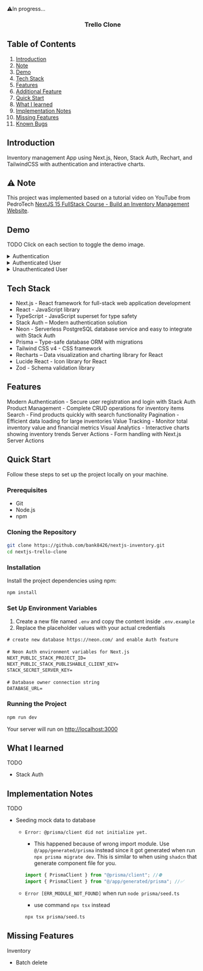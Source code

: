 ⚠️In progress...

<h3 align="center">Trello Clone</h3>

## Table of Contents

1. [Introduction](#introduction)
2. [Note](#note)
3. [Demo](#demo)
4. [Tech Stack](#tech-stack)
5. [Features](#features)
6. [Additional Feature](#additional)
7. [Quick Start](#quick-start)
8. [What I learned](#learn)
9. [Implementation Notes](#implementation-notes)
10. [Missing Features](#missing)
11. [Known Bugs](#bugs)

## <a name="introduction">Introduction</a>

Inventory management App using Next.js, Neon, Stack Auth, Rechart, and TailwindCSS with authentication and interactive charts.

## <a name="note">⚠️ Note</a>

This project was implemented based on a tutorial video on YouTube from PedroTech [NextJS 15 FullStack Course - Build an Inventory Management Website](https://www.youtube.com/watch?v=L5CsIkO5xv4).

## <a name="demo">Demo</a>

TODO
Click on each section to toggle the demo image.

<details>
  <summary>
    Authentication
  </summary>
  <b>Sign in</b>
  <div>
    <a href="">
      <img src="public/readme/sign-in.gif" alt="Sign in" />
    </a>
  </div>
</details>
<details>
  <summary>
    Authenticated User
  </summary>
  <div>
    <b>Dashboard</b>
    <div>
      <a href="">
        <img src="public/readme/create-board.gif" alt="Create board" />
      </a>
    </div>
    <b>Inventory</b>
    <div>
      <a href="">
        <img src="public/readme/filter-board.gif" alt="Filter board" />
      </a>
    </div>
    <b>Add Product</b>
    <div>
      <a href="">
        <img src="public/readme/dashboard-view.gif" alt="Dashboard view setting" />
      </a>
    </div>
    <b>Setting</b>
    <div>
      <a href="">
        <img src="public/readme/upgrade.gif" alt="Upgrade" />
      </a>
    </div>
    <b>Sign out</b>
    <div>
      <a href="">
        <img src="public/readme/upgrade.gif" alt="Upgrade" />
      </a>
    </div>
  </div>
</details>
<details>
  <summary>
    Unauthenticated User
  </summary>
  <div>
    <b>Home page</b>
    <div>
      <a href="">
        <img src="public/readme/home.gif" alt="Home" />
      </a>
    </div>
  </div>
</details>

## <a name="tech-stack">Tech Stack</a>

- Next.js - React framework for full-stack web application development
- React - JavaScript library
- TypeScript - JavaScript superset for type safety
- Stack Auth – Modern authentication solution
- Neon - Serverless PostgreSQL database service and easy to integrate with Stack Auth
- Prisma – Type-safe database ORM with migrations
- Tailwind CSS v4 - CSS framework
- Recharts – Data visualization and charting library for React
- Lucide React - Icon library for React
- Zod - Schema validation library

## <a name="features">Features</a>

Modern Authentication - Secure user registration and login with Stack Auth
Product Management - Complete CRUD operations for inventory items
Search - Find products quickly with search functionality
Pagination - Efficient data loading for large inventories
Value Tracking - Monitor total inventory value and financial metrics
Visual Analytics - Interactive charts showing inventory trends
Server Actions - Form handling with Next.js Server Actions

## <a name="quick-start">Quick Start</a>

Follow these steps to set up the project locally on your machine.

### Prerequisites

- Git
- Node.js
- npm

### Cloning the Repository

```bash
git clone https://github.com/bank8426/nextjs-inventory.git
cd nextjs-trello-clone
```

### Installation

Install the project dependencies using npm:

```bash
npm install
```

### Set Up Environment Variables

1. Create a new file named `.env` and copy the content inside `.env.example`
2. Replace the placeholder values with your actual credentials

```env
# create new database https://neon.com/ and enable Auth feature

# Neon Auth environment variables for Next.js
NEXT_PUBLIC_STACK_PROJECT_ID=
NEXT_PUBLIC_STACK_PUBLISHABLE_CLIENT_KEY=
STACK_SECRET_SERVER_KEY=

# Database owner connection string
DATABASE_URL=
```

### Running the Project

```bash
npm run dev
```

Your server will run on [http://localhost:3000](http://localhost:3000/)

## <a name="learn">What I learned</a>

TODO

- Stack Auth

## <a name="implementation-note">Implementation Notes</a>

TODO

- Seeding mock data to database

  - `Error: @prisma/client did not initialize yet.`

    - This happened because of wrong import module. Use `@/app/generated/prisma` instead since it got generated when run `npx prisma migrate dev`. This is similar to when using `shadcn` that generate component file for you.

    ```js
    import { PrismaClient } from "@prisma/client"; //⛔️
    import { PrismaClient } from "@/app/generated/prisma"; //✅
    ```

  - `Error [ERR_MODULE_NOT_FOUND]` when run `node prisma/seed.ts`
    - use command `npx tsx` instead
    ```bash
    npx tsx prisma/seed.ts
    ```

## <a name="missing">Missing Features</a>

Inventory

- Batch delete
